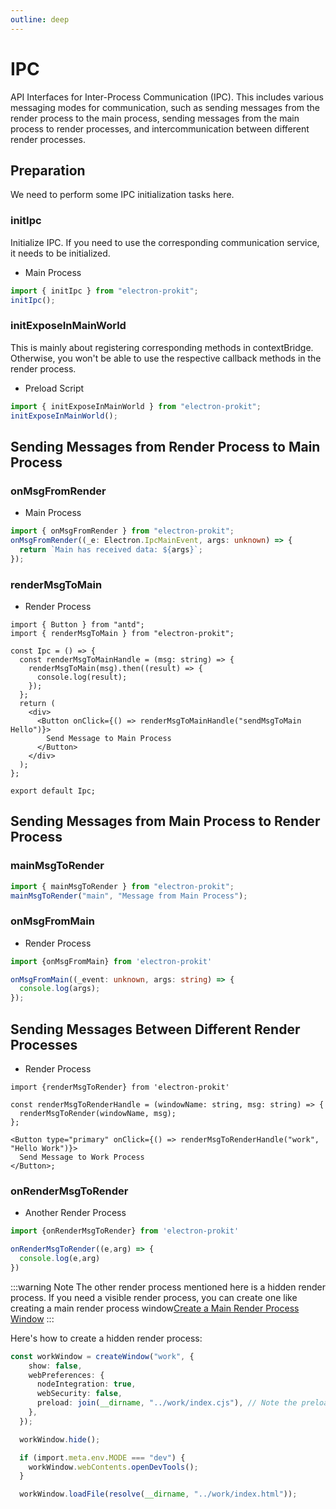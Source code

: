 ```yaml
---
outline: deep
---
```

# IPC

API Interfaces for Inter-Process Communication (IPC). This includes various messaging modes for communication, such as sending messages from the render process to the main process, sending messages from the main process to render processes, and intercommunication between different render processes.

## Preparation

We need to perform some IPC initialization tasks here.

### initIpc

Initialize IPC. If you need to use the corresponding communication service, it needs to be initialized.

- Main Process

```ts
import { initIpc } from "electron-prokit";
initIpc();
```
### initExposeInMainWorld

This is mainly about registering corresponding methods in contextBridge. Otherwise, you won't be able to use the respective callback methods in the render process.

- Preload Script
```ts
import { initExposeInMainWorld } from "electron-prokit";
initExposeInMainWorld();
```
## Sending Messages from Render Process to Main Process

### onMsgFromRender

- Main Process

```ts
import { onMsgFromRender } from "electron-prokit";
onMsgFromRender((_e: Electron.IpcMainEvent, args: unknown) => {
  return `Main has received data: ${args}`;
});
```

### renderMsgToMain
- Render Process
```tsx
import { Button } from "antd";
import { renderMsgToMain } from "electron-prokit";

const Ipc = () => {
  const renderMsgToMainHandle = (msg: string) => {
    renderMsgToMain(msg).then((result) => {
      console.log(result);
    });
  };
  return (
    <div>
      <Button onClick={() => renderMsgToMainHandle("sendMsgToMain Hello")}>
        Send Message to Main Process
      </Button>
    </div>
  );
};

export default Ipc;

```

## Sending Messages from Main Process to Render Process

### mainMsgToRender

```ts
import { mainMsgToRender } from "electron-prokit";
mainMsgToRender("main", "Message from Main Process");
```

### onMsgFromMain

- Render Process
```ts
import {onMsgFromMain} from 'electron-prokit'

onMsgFromMain((_event: unknown, args: string) => {
  console.log(args);
});
```

## Sending Messages Between Different Render Processes

- Render Process

```tsx
import {renderMsgToRender} from 'electron-prokit'

const renderMsgToRenderHandle = (windowName: string, msg: string) => {
  renderMsgToRender(windowName, msg);
};

<Button type="primary" onClick={() => renderMsgToRenderHandle("work", "Hello Work")}>
  Send Message to Work Process
</Button>;
```

### onRenderMsgToRender
- Another Render Process

```ts
import {onRenderMsgToRender} from 'electron-prokit'

onRenderMsgToRender((e,arg) => {
  console.log(e,arg)
})
```

:::warning  Note
The other render process mentioned here is a hidden render process. If you need a visible render process, you can create one like creating a main render process window[Create a Main Render Process Window](/api/electron-prokit/window.html#createwindow)
:::

Here's how to create a hidden render process:

```ts
const workWindow = createWindow("work", {
    show: false,
    webPreferences: {
      nodeIntegration: true,
      webSecurity: false,
      preload: join(__dirname, "../work/index.cjs"), // Note the preload here
    },
  });

  workWindow.hide();

  if (import.meta.env.MODE === "dev") {
    workWindow.webContents.openDevTools();
  }

  workWindow.loadFile(resolve(__dirname, "../work/index.html"));
```